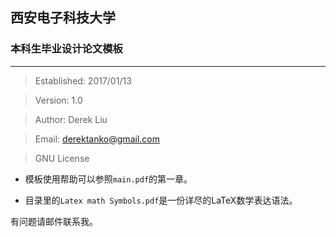 ## 西安电子科技大学
### 本科生毕业设计论文模板

---
>Established: 2017/01/13

>Version: 1.0

>Author: Derek Liu

>Email: derektanko@gmail.com

>GNU License


- 模板使用帮助可以参照`main.pdf`的第一章。

- 目录里的`Latex math Symbols.pdf`是一份详尽的LaTeX数学表达语法。

有问题请邮件联系我。
